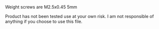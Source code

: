 Weight screws are M2.5x0.45 5mm






Product has not been tested use at your own risk. I am not responsible of anything if you choose to use this file. 
